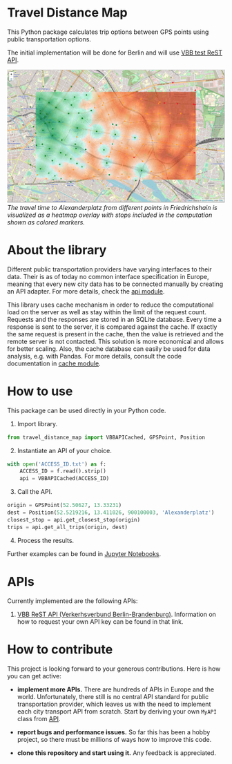# Travel Distance Map
This Python package calculates trip options between GPS points using public transportation options.

The initial implementation will be done for Berlin and
will use [VBB test ReST API](https://www.vbb.de/unsere-themen/vbbdigital/api-entwicklerinfos/api-fahrplaninfo).

![Travel Distance Map Preview](preview.png)
*The travel time to Alexanderplatz from different points in Friedrichshain
is visualized as a heatmap overlay with stops included in the computation shown
as colored markers.*

# About the library

Different public transportation providers have varying interfaces to their data.
Their is as of today no common interface specification in Europe, meaning that every new city data has to be connected manually by creating an API adapter.
For more details, check the [api module](travel_distance_map/api).

This library uses cache mechanism in order to reduce the computational load on
the server as well as stay within the limit of the request count.
Requests and the responses are stored in an SQLite database.
Every time a response is sent to the server, it is compared against the cache.
If exactly the same request is present in the cache,
then the value is retrieved and the remote server is not contacted.
This solution is more economical and allows for better scaling.
Also, the cache database can easily be used for data analysis, e.g. with Pandas.
For more details, consult the code documentation
in [cache module](travel_distance_map/cache).

# How to use
This package can be used directly in your Python code.

1. Import library.
```py
from travel_distance_map import VBBAPICached, GPSPoint, Position
```
2. Instantiate an API of your choice.
```py
with open('ACCESS_ID.txt') as f:
    ACCESS_ID = f.read().strip()
    api = VBBAPICached(ACCESS_ID)
```
3. Call the API.
```py
origin = GPSPoint(52.50627, 13.33231)
dest = Position(52.5219216, 13.411026, 900100003, 'Alexanderplatz')
closest_stop = api.get_closest_stop(origin)
trips = api.get_all_trips(origin, dest)
```
4. Process the results.

Further examples can be found in [Jupyter Notebooks](travel_distance_map/notebooks).

# APIs

Currently implemented are the following APIs:
1. [VBB ReST API (Verkerhsverbund Berlin-Brandenburg)](https://www.vbb.de/unsere-themen/vbbdigital/api-entwicklerinfos/api-fahrplaninfo). Information on how to request your own API key can be found in that link.

# How to contribute

This project is looking forward to your generous contributions. Here is how you can get active:

  - **implement more APIs.**
  There are hundreds of APIs in Europe and the world. Unfortunately, there still is no central API standard for public transportation
  provider, which leaves us with the need to implement each city transport API
  from scratch. Start by deriving your own `MyAPI` class from [API](travel_distance_map/api/api.py).

  - **report bugs and performance issues.**
  So far this has been a hobby project, so there must be millions of ways how to
  improve this code.

  - **clone this repository and start using it.**
  Any feedback is appreciated.
